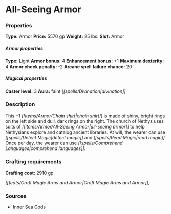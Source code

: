 ﻿---
Title: "All-Seeing Armor"
Type: "Armor"
Price: "5570 gp"
Weight: "25 lbs."
Slot: "Armor"
Armor properties Type: "Light"
Armor bonus: "4"
Enhancement bonus: "+1"
Maximum dexterity: "4"
Armor check penalty: "-2"
Arcane spell failure chance: "20"
Caster level: "3"
Aura: "faint divination"
Description: |
  "This _+1 chain shirt_ is made of shiny, bright rings on the left side and dull, dark rings on the right. The church of Nethys uses suits of _all-seeing armor_ to help Nethysians explore and catalog ancient libraries. At will, the wearer can use _detect magic_ and _read magic_. Once per day, the wearer can use _comprehend languages_."
Crafting cost: "2910 gp"
Sources: "['Inner Sea Gods']"
---

# All-Seeing Armor

### Properties

**Type:** Armor **Price:** 5570 gp **Weight:** 25 lbs. **Slot:** Armor

##### Armor properties

**Type:** Light **Armor bonus:** 4 **Enhancement bonus:** +1 **Maximum dexterity:** 4 **Armor check penalty:** -2 **Arcane spell failure chance:** 20

##### Magical properties

**Caster level:** 3 **Aura:** faint _[[spells/Divination|divination]]_

### Description

This +1 _[[items/Armor/Chain shirt|chain shirt]]_ is made of shiny, bright rings on the left side and dull, dark rings on the right. The church of Nethys uses suits of _[[items/Armor/All-Seeing Armor|all-seeing armor]]_ to help Nethysians explore and catalog ancient libraries. At will, the wearer can use _[[spells/Detect Magic|detect magic]]_ and _[[spells/Read Magic|read magic]]_. Once per day, the wearer can use _[[spells/Comprehend Languages|comprehend languages]]_.

### Crafting requirements

**Crafting cost:** 2910 gp

_[[feats/Craft Magic Arms and Armor|Craft Magic Arms and Armor]]_,

### Sources

* Inner Sea Gods